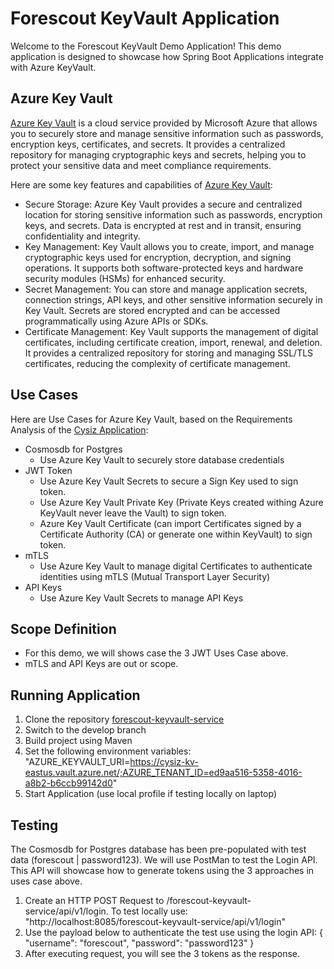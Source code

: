 # Forescout KeyVault Application

Welcome to the Forescout KeyVault Demo Application! 
This demo application is designed to showcase how Spring Boot Applications integrate with Azure KeyVault.

## Azure Key Vault

[Azure Key Vault](https://learn.microsoft.com/en-us/azure/key-vault/general/overview) is a cloud service provided by Microsoft Azure that allows you to securely store and manage sensitive information such as passwords, encryption keys, certificates, and secrets. 
It provides a centralized repository for managing cryptographic keys and secrets, helping you to protect your sensitive data and meet compliance requirements.

Here are some key features and capabilities of [Azure Key Vault](https://learn.microsoft.com/en-us/azure/key-vault/general/overview):

- Secure Storage: Azure Key Vault provides a secure and centralized location for storing sensitive information such as passwords, encryption keys, and secrets. Data is encrypted at rest and in transit, ensuring confidentiality and integrity.
- Key Management: Key Vault allows you to create, import, and manage cryptographic keys used for encryption, decryption, and signing operations. It supports both software-protected keys and hardware security modules (HSMs) for enhanced security.
- Secret Management: You can store and manage application secrets, connection strings, API keys, and other sensitive information securely in Key Vault. Secrets are stored encrypted and can be accessed programmatically using Azure APIs or SDKs.
- Certificate Management: Key Vault supports the management of digital certificates, including certificate creation, import, renewal, and deletion. It provides a centralized repository for storing and managing SSL/TLS certificates, reducing the complexity of certificate management.

## Use Cases

Here are Use Cases for Azure Key Vault, based on the Requirements Analysis of the [Cysiz Application](https://dev.azure.com/3Cloud/Forescout%20%E2%80%93%20Replatform%20Program%20%E2%80%93%20Delivery%20Backlog/_backlogs/backlog/JIRA%20Backlog/Stories):

- Cosmosdb for Postgres
  - Use Azure Key Vault to securely store database credentials
- JWT Token
  - Use Azure Key Vault Secrets to secure a Sign Key used to sign token.
  - Use Azure Key Vault Private Key (Private Keys created withing Azure KeyVault never leave the Vault) to sign token.
  - Azure Key Vault Certificate (can import Certificates signed by a Certificate Authority (CA) or generate one within KeyVault) to sign token.
- mTLS
  - Use Azure Key Vault to manage digital Certificates to authenticate identities using mTLS (Mutual Transport Layer Security)
- API Keys
  - Use Azure Key Vault Secrets to manage API Keys

## Scope Definition

- For this demo, we will shows case the 3 JWT Uses Case above.
- mTLS and API Keys are out or scope.

  
## Running Application

1. Clone the repository [forescout-keyvault-service](https://github.com/3CloudForescoutTeam/forescout-keyvault-service/tree/develop)
2. Switch to the develop branch
3. Build project using Maven
4. Set the following environment variables: "AZURE_KEYVAULT_URI=https://cysiz-kv-eastus.vault.azure.net/;AZURE_TENANT_ID=ed9aa516-5358-4016-a8b2-b6ccb99142d0"
5. Start Application (use local profile if testing locally on laptop)

## Testing

The Cosmosdb for Postgres database has been pre-populated with test data (forescout | password123).
We will use PostMan to test the Login API. This API will showcase how to generate tokens using the 3 approaches in uses case above.

1. Create an HTTP POST Request to <hostname>/forescout-keyvault-service/api/v1/login. To test locally use: "http://localhost:8085/forescout-keyvault-service/api/v1/login"
2. Use the payload below to authenticate the test use using the login API:  {
   "username": "forescout",
   "password": "password123"
   }
3. After executing request, you will see the 3 tokens as the response.




